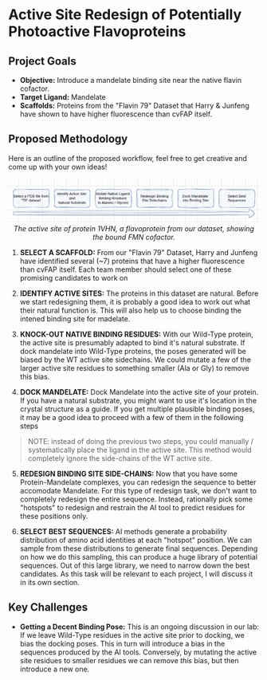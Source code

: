 # Active Site Redesign of Potentially Photoactive Flavoproteins

## Project Goals

-   **Objective:** Introduce a mandelate binding site near the native flavin cofactor.
-   **Target Ligand:** Mandelate
-   **Scaffolds:** Proteins from the "Flavin 79" Dataset that Harry & Junfeng have shown to have higher fluorescence than cvFAP itself.

## Proposed Methodology

Here is an outline of the proposed workflow, feel free to get creative and come up with your own ideas!

<p align="center">
  <img src="../.assets/images/Project_B_Workflow.png" alt="Project_B_Workflow" width="800" />
  <br>
  <em>The active site of protein 1VHN, a flavoprotein from our dataset, showing the bound FMN cofactor.</em>
</p>

1. **SELECT A SCAFFOLD:** From our "Flavin 79" Dataset, Harry and Junfeng have identified several (~7) proteins that have a higher fluorescence than cvFAP itself. Each team member should select one of these promising candidates to work on

2. **IDENTIFY ACTIVE SITES:** The proteins in this dataset are natural. Before we start redesigning them, it is probably a good idea to work out what their natural function is. This will also  help us to choose binding the intened binding site for madelate.

3. **KNOCK-OUT NATIVE BINDING RESIDUES:** With our Wild-Type protein, the active site is presumably adapted to bind it's natural substrate. If dock mandelate into Wild-Type proteins, the poses generated will be biased by the WT active site sidechains.
We could mutate a few of the larger active site residues to something smaller (Ala or Gly) to remove this bias. 

4. **DOCK MANDELATE:** Dock Mandelate into the active site of your protein. If you have a natural substrate, you might want to use it's location in the crystal structure as a guide. If you get multiple plausible binding poses, it may be a good idea to proceed with a few of them in the following steps

> NOTE: instead of doing the previous two steps, you could manually / systematically place the ligand in the active site. This method would completely ignore the side-chains of the WT active site. 

5. **REDESIGN BINDING SITE SIDE-CHAINS:** Now that you have some Protein-Mandelate complexes, you can redesign the sequence to better accomodate Mandelate. For this type of redesign task, we don't want to completely redesign the entire sequence. Instead, rationally pick some "hotspots" to redesign and restrain the AI tool to predict residues for these positions only.

6. **SELECT BEST SEQUENCES:** AI methods generate a probability distribution of amino acid identities at each "hotspot" position. We can sample from these distributions to generate final sequences. Depending on how we do this sampling, this can produce a huge library of potential sequences. Out of this large library, we need to narrow down the best candidates. As this task will be relevant to each project, I will discuss it in its own section. 

## Key Challenges

- **Getting a Decent Binding Pose:** This is an ongoing discussion in our lab: If we leave Wild-Type residues in the active site prior to docking, we bias the docking poses. This in turn will introduce a bias in the sequences produced by the AI tools. Conversely, by mutating the active site residues to smaller residues we can remove *this* bias, but then introduce a new one. 

